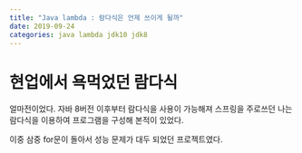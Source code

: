 ```yaml
---
title: "Java lambda : 람다식은 언제 쓰이게 될까"
date: 2019-09-24
categories: java lambda jdk10 jdk8
---
```


# 현업에서 욕먹었던 람다식

얼마전이었다. 자바 8버전 이후부터 람다식을 사용이 가능해져 스프링을 주로쓰던 나는
람다식을 이용하여 프로그램을 구성해 본적이 있었다.

이중 삼중 for문이 돌아서 성능 문제가 대두 되었던 프로젝트였다.
